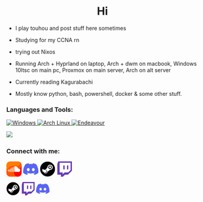 

<h1 align="center">Hi </h1>

- I play touhou and post stuff here sometimes

- Studying for my CCNA rn

- trying out Nixos

- Running Arch + Hyprland on laptop, Arch + dwm on macbook, Windows 10ltsc on main pc, Proxmox on main server, Arch on alt server

- Currently reading Kagurabachi

- Mostly know python, bash, powershell, docker & some other stuff.

</p>

<h3 align="left">Languages and Tools:</h3>
<a href="https://www.microsoft.com/en-us/software-download/windows10" target="_blank">
    <img src="https://user-images.githubusercontent.com/74944536/213898190-7b1ecaa0-2f78-4ae7-b64f-7172c1da8edd.png" alt="Windows" width="50" height="50"/>
</a>

<a href="https://archlinux.org/" target="_blank">
    <img src="https://github.com/Alexis12119/Alexis12119/assets/74944536/61ec13b2-463b-4a77-9ec3-9c9ff42b138e" alt="Arch Linux" width="50" height="50"/>
</a>

<a href="https://endeavouros.com/" target="_blank">
    <img src="https://github.com/Alexis12119/Alexis12119/assets/74944536/3f3c056a-4e75-43ba-94b9-d039b43db3eb" alt="Endeavour" width="50" height="50"/>
</a>

[![](https://skillicons.dev/icons?i=arch,python,bash,neovim,linux,powershell,windows,docker)](https://skillicons.dev)

<h3 align="left">Connect with me:</h3>
<p align="left">
 <a href="https://soundcloud.com/fruit-salad-162533379/likes" target="_blank"><img align="center" src="assets/soundcloud.png" alt="Reddit" height="40" width="40" /></a>
 <a href="https://discordapp.com/users/496431451588395021" target="_blank"><img align="center" src="assets/discord.png" alt="Discord" height="40" width="40" /></a>
<a href="https://steamcommunity.com/profiles/76561198983419915/" target="_blank"><img align="center" src="assets/steam.png" alt="Discord" height="40" width="40" /></a>
<a href="https://www.twitch.tv/fruitsaladchan" target="_blank"><img align="center" src="assets/twitch.png" alt="Discord" height="40" width="40" /></a>

</p>

 
[<img  width="35px" src="assets/steam.png" />](https://steamcommunity.com/profiles/76561198983419915/)
[<img  width="35px" src="assets/twitch.png" />](https://www.twitch.tv/fruitsaladchan)
[<img  width="35px" src="assets/discord.png" />](https://discordapp.com/users/496431451588395021) 

